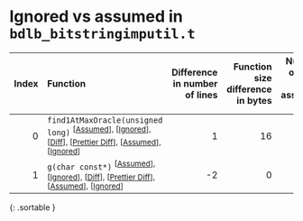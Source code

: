 # Ignored vs assumed in `bdlb_bitstringimputil.t`

<script src="../sorttable.js"></script>

|   Index | Function                                                                                                                                                                                                                       |   Difference in number of lines |   Function size difference in bytes |   Number of lines in assumed build | Number of bytes in assumed build   |   Number of lines in ignored build | Number of bytes in ignored build   |
|--------:|:-------------------------------------------------------------------------------------------------------------------------------------------------------------------------------------------------------------------------------|--------------------------------:|------------------------------------:|-----------------------------------:|:-----------------------------------|-----------------------------------:|:-----------------------------------|
|       0 | `find1AtMaxOracle(unsigned long)` <sup>\[[Assumed](0-assume)\], \[[Ignored](0-none)\], \[[Diff](0.diff.html)\], \[[Prettier Diff](0-diff.html)\], \[[Assumed](0-assume-decompiled.txt)\], \[[Ignored](0-none-decompiled.txt)\] |                               1 |                                  16 |                                 36 | 128                                |                                 35 | 112                                |
|       1 | `g(char const*)` <sup>\[[Assumed](1-assume)\], \[[Ignored](1-none)\], \[[Diff](1.diff.html)\], \[[Prettier Diff](1-diff.html)\], \[[Assumed](1-assume-decompiled.txt)\], \[[Ignored](1-none-decompiled.txt)\]                  |                              -2 |                                   0 |                                540 | 2,240                              |                                542 | 2,240                              |
{: .sortable }
